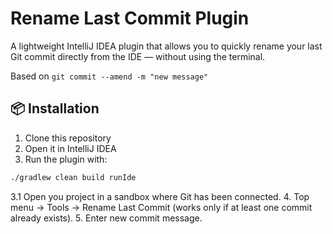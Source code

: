 # Rename Last Commit Plugin

A lightweight IntelliJ IDEA plugin that allows you to quickly rename your last Git commit directly from the IDE — without using the terminal.


Based on `git commit --amend -m "new message"`


## 📦 Installation

1. Clone this repository
2. Open it in IntelliJ IDEA
3. Run the plugin with:
 ```bash
 ./gradlew clean build runIde
```
3.1 Open you project in a sandbox where Git has been connected.
4. Top menu -> Tools -> Rename Last Commit (works only if at least one commit already exists).
5. Enter new commit message.
